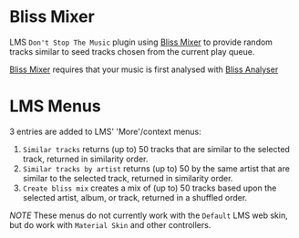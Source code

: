 # Bliss Mixer

LMS `Don't Stop The Music` plugin using [Bliss Mixer](https://github.com/CDrummond/bliss-mixer)
to provide random tracks similar to seed tracks chosen from the current play
queue.

[Bliss Mixer](https://github.com/CDrummond/bliss-mixer) requires that your music
is first analysed with [Bliss Analyser](https://github.com/CDrummond/bliss-analyser)


# LMS Menus

3 entries are added to LMS' 'More'/context menus:

1. `Similar tracks` returns (up to) 50 tracks that are similar to the selected
track, returned in similarity order.
2. `Similar tracks by artist` returns (up to) 50 by the same artist that are
similar to the selected track, returned in similarity order.
3. `Create bliss mix` creates a mix of (up to) 50 tracks based upon the selected
artist, album, or track, returned in a shuffled order.

*NOTE* These menus do not currently work with the `Default` LMS web skin, but do
work with `Material Skin` and other controllers.

